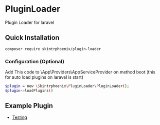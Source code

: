 # PluginLoader
Plugin Loader for laravel

## Quick Installation

```bash
composer require skintrphoenix/plugin-loader
```

### Configuration (Optional)

Add This code to \App\Providers\AppServiceProvider on method boot
(this for auto load plugins on laravel is start)
```bash
$plugin = new \Skintrphoenix\PluginLoader\PluginLoader();
$plugin->loadPlugins()
```

## Example Plugin

- [Testing](https://github.com/Skintrphoenix/TestingPlugin)
